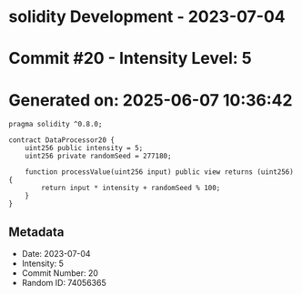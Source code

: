 ﻿# solidity Development - 2023-07-04
# Commit #20 - Intensity Level: 5
# Generated on: 2025-06-07 10:36:42
```solidity
pragma solidity ^0.8.0;

contract DataProcessor20 {
    uint256 public intensity = 5;
    uint256 private randomSeed = 277180;

    function processValue(uint256 input) public view returns (uint256) {
        return input * intensity + randomSeed % 100;
    }
}
```
## Metadata
- Date: 2023-07-04
- Intensity: 5
- Commit Number: 20
- Random ID: 74056365
